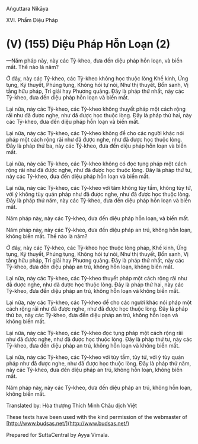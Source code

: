 Aṅguttara Nikāya

XVI. Phẩm Diệu Pháp

# (V) (155) Diệu Pháp Hỗn Loạn (2)

—Năm pháp này, này các Tỷ-kheo, đưa đến diệu pháp hỗn loạn, và biến mất. Thế nào là năm?

Ở đây, này các Tỷ-kheo, các Tỷ-kheo không học thuộc lòng Khế kinh, Ứng tụng, Ký thuyết, Phúng tụng, Không hỏi tự nói, Như thị thuyết, Bổn sanh, Vị tằng hữu pháp, Trí giải hay Phương quảng. Ðây là pháp thứ nhất, này các Tỷ-kheo, đưa đến diệu pháp hỗn loạn và biến mất.

Lại nữa, này các Tỷ-kheo, các Tỷ-kheo không thuyết pháp một cách rộng rãi như đã được nghe, như đã được học thuộc lòng. Ðây là pháp thứ hai, này các Tỷ-kheo, đưa đến diệu pháp hỗn loạn và biến mất.

Lại nữa, này các Tỷ-kheo, các Tỷ-kheo không để cho các người khác nói pháp một cách rộng rãi như đã được nghe, như đã được học thuộc lòng. Ðây là pháp thứ ba, này các Tỷ-kheo, đưa đến diệu pháp hỗn loạn và biến mất.

Lại nữa, này các Tỷ-kheo, các Tỷ-kheo không có đọc tụng pháp một cách rộng rãi như đã được nghe, như đã được học thuộc lòng. Ðây là pháp thứ tư, này các Tỷ-kheo, đưa đến diệu pháp hỗn loạn và biến mất.

Lại nữa, này các Tỷ-kheo, các Tỷ-kheo với tâm không tùy tầm, không tùy tứ, với ý không tùy quán pháp như đã được nghe, như đã được học thuộc lòng. Ðây là pháp thứ năm, này các Tỷ-kheo, đưa đến diệu pháp hỗn loạn và biến mất.

Năm pháp này, này các Tỷ-kheo, đưa đến diệu pháp hỗn loạn, và biến mất.

Năm pháp này, này các Tỷ-kheo, đưa đến diệu pháp an trú, không hỗn loạn, không biến mất. Thế nào là năm?

Ở đây, này các Tỷ-kheo, các Tỷ-kheo học thuộc lòng pháp, Khế kinh, Ứng tụng, Ký thuyết, Phúng tụng, Không hỏi tự nói, Như thị thuyết, Bổn sanh, Vị tằng hữu pháp, Trí giải hay Phương quảng. Ðây là pháp thứ nhất, này các Tỷ-kheo, đưa đến diệu pháp an trú, không hỗn loạn, không biến mất.

Lại nữa, này các Tỷ-kheo, các Tỷ-kheo thuyết pháp một cách rộng rãi như đã được nghe, như đã được học thuộc lòng. Ðây là pháp thứ hai, này các Tỷ-kheo, đưa đến diệu pháp an trú, không hỗn loạn và không biến mất.

Lại nữa, này các Tỷ-kheo, các Tỷ-kheo để cho các người khác nói pháp một cách rộng rãi như đã được nghe, như đã được học thuộc lòng. Ðây là pháp thứ ba, này các Tỷ-kheo, đưa đến diệu pháp an trú, không hỗn loạn và không biến mất.

Lại nữa, này các Tỷ-kheo, các Tỷ-kheo đọc tụng pháp một cách rộng rãi như đã được nghe, như đã được học thuộc lòng. Ðây là pháp thứ tư, này các Tỷ-kheo, đưa đến diệu pháp an trú, không hỗn loạn và không biến mất.

Lại nữa, này các Tỷ-kheo, các Tỷ-kheo với tùy tầm, tùy tứ, với ý tùy quán pháp như đã được nghe, như đã được học thuộc lòng. Ðây là pháp thứ năm, này các Tỷ-kheo, đưa đến diệu pháp an trú, không hỗn loạn, không biến mất.

Năm pháp này, này các Tỷ-kheo, đưa đến diệu pháp an trú, không hỗn loạn, không biến mất.

Translated by: Hòa thượng Thích Minh Châu dịch Việt

These texts have been used with the kind permission of the webmaster of [http://www.budsas.net/](http://www.budsas.net/)

Prepared for SuttaCentral by Ayya Vimala.